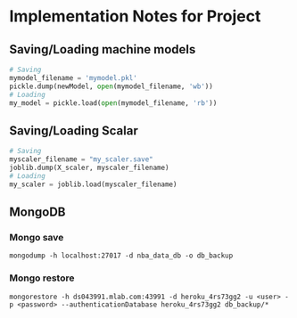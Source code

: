 # Implementation Notes for Project
## Saving/Loading machine models
```python
# Saving
mymodel_filename = 'mymodel.pkl'
pickle.dump(newModel, open(mymodel_filename, 'wb'))
# Loading
my_model = pickle.load(open(mymodel_filename, 'rb'))
```
## Saving/Loading Scalar
```python
# Saving
myscaler_filename = "my_scaler.save"
joblib.dump(X_scaler, myscaler_filename)
# Loading
my_scaler = joblib.load(myscaler_filename)
```
## MongoDB
### Mongo save
    mongodump -h localhost:27017 -d nba_data_db -o db_backup
### Mongo restore
    mongorestore -h ds043991.mlab.com:43991 -d heroku_4rs73gg2 -u <user> -p <password> --authenticationDatabase heroku_4rs73gg2 db_backup/*
